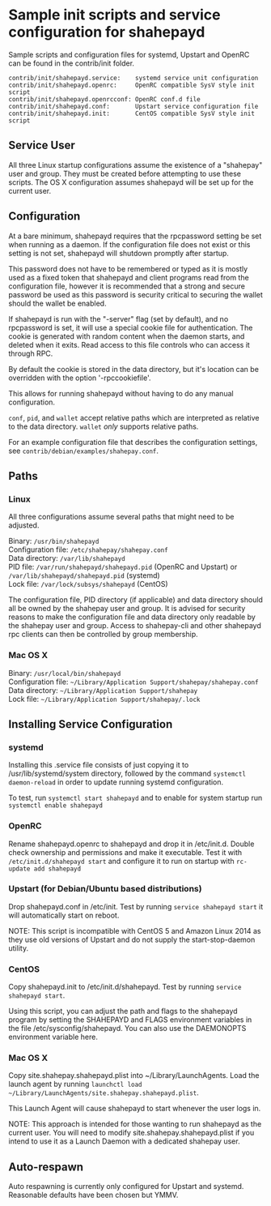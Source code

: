 Sample init scripts and service configuration for shahepayd
==========================================================

Sample scripts and configuration files for systemd, Upstart and OpenRC
can be found in the contrib/init folder.

    contrib/init/shahepayd.service:    systemd service unit configuration
    contrib/init/shahepayd.openrc:     OpenRC compatible SysV style init script
    contrib/init/shahepayd.openrcconf: OpenRC conf.d file
    contrib/init/shahepayd.conf:       Upstart service configuration file
    contrib/init/shahepayd.init:       CentOS compatible SysV style init script

Service User
---------------------------------

All three Linux startup configurations assume the existence of a "shahepay" user
and group.  They must be created before attempting to use these scripts.
The OS X configuration assumes shahepayd will be set up for the current user.

Configuration
---------------------------------

At a bare minimum, shahepayd requires that the rpcpassword setting be set
when running as a daemon.  If the configuration file does not exist or this
setting is not set, shahepayd will shutdown promptly after startup.

This password does not have to be remembered or typed as it is mostly used
as a fixed token that shahepayd and client programs read from the configuration
file, however it is recommended that a strong and secure password be used
as this password is security critical to securing the wallet should the
wallet be enabled.

If shahepayd is run with the "-server" flag (set by default), and no rpcpassword is set,
it will use a special cookie file for authentication. The cookie is generated with random
content when the daemon starts, and deleted when it exits. Read access to this file
controls who can access it through RPC.

By default the cookie is stored in the data directory, but it's location can be overridden
with the option '-rpccookiefile'.

This allows for running shahepayd without having to do any manual configuration.

`conf`, `pid`, and `wallet` accept relative paths which are interpreted as
relative to the data directory. `wallet` *only* supports relative paths.

For an example configuration file that describes the configuration settings,
see `contrib/debian/examples/shahepay.conf`.

Paths
---------------------------------

### Linux

All three configurations assume several paths that might need to be adjusted.

Binary:              `/usr/bin/shahepayd`  
Configuration file:  `/etc/shahepay/shahepay.conf`  
Data directory:      `/var/lib/shahepayd`  
PID file:            `/var/run/shahepayd/shahepayd.pid` (OpenRC and Upstart) or `/var/lib/shahepayd/shahepayd.pid` (systemd)  
Lock file:           `/var/lock/subsys/shahepayd` (CentOS)  

The configuration file, PID directory (if applicable) and data directory
should all be owned by the shahepay user and group.  It is advised for security
reasons to make the configuration file and data directory only readable by the
shahepay user and group.  Access to shahepay-cli and other shahepayd rpc clients
can then be controlled by group membership.

### Mac OS X

Binary:              `/usr/local/bin/shahepayd`  
Configuration file:  `~/Library/Application Support/shahepay/shahepay.conf`  
Data directory:      `~/Library/Application Support/shahepay`  
Lock file:           `~/Library/Application Support/shahepay/.lock`  

Installing Service Configuration
-----------------------------------

### systemd

Installing this .service file consists of just copying it to
/usr/lib/systemd/system directory, followed by the command
`systemctl daemon-reload` in order to update running systemd configuration.

To test, run `systemctl start shahepayd` and to enable for system startup run
`systemctl enable shahepayd`

### OpenRC

Rename shahepayd.openrc to shahepayd and drop it in /etc/init.d.  Double
check ownership and permissions and make it executable.  Test it with
`/etc/init.d/shahepayd start` and configure it to run on startup with
`rc-update add shahepayd`

### Upstart (for Debian/Ubuntu based distributions)

Drop shahepayd.conf in /etc/init.  Test by running `service shahepayd start`
it will automatically start on reboot.

NOTE: This script is incompatible with CentOS 5 and Amazon Linux 2014 as they
use old versions of Upstart and do not supply the start-stop-daemon utility.

### CentOS

Copy shahepayd.init to /etc/init.d/shahepayd. Test by running `service shahepayd start`.

Using this script, you can adjust the path and flags to the shahepayd program by
setting the SHAHEPAYD and FLAGS environment variables in the file
/etc/sysconfig/shahepayd. You can also use the DAEMONOPTS environment variable here.

### Mac OS X

Copy site.shahepay.shahepayd.plist into ~/Library/LaunchAgents. Load the launch agent by
running `launchctl load ~/Library/LaunchAgents/site.shahepay.shahepayd.plist`.

This Launch Agent will cause shahepayd to start whenever the user logs in.

NOTE: This approach is intended for those wanting to run shahepayd as the current user.
You will need to modify site.shahepay.shahepayd.plist if you intend to use it as a
Launch Daemon with a dedicated shahepay user.

Auto-respawn
-----------------------------------

Auto respawning is currently only configured for Upstart and systemd.
Reasonable defaults have been chosen but YMMV.
